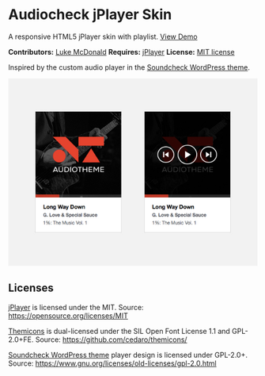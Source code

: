 # Audiocheck jPlayer Skin

A responsive HTML5 jPlayer skin with playlist. [View Demo](https://lukemcdonald.github.io/jplayer-skin-premium-pixels/)

__Contributors:__ [Luke McDonald](https://lukemcdonald.com)
__Requires:__ [jPlayer](http://jplayer.org)
__License:__ [MIT license](https://opensource.org/licenses/MIT)

Inspired by the custom audio player in the [Soundcheck WordPress theme](https://wordpress.com/blog/2012/07/12/new-theme-soundcheck/).

![Audiocheck jPlayer Skin](screenshot-1.jpg)

## Licenses

[jPlayer](http://jplayer.org) is licensed under the MIT.
Source: https://opensource.org/licenses/MIT

[Themicons](https://github.com/cedaro/themicons) is dual-licensed under the SIL Open Font License 1.1 and GPL-2.0+FE.
Source: https://github.com/cedaro/themicons/

[Soundcheck WordPress theme](https://wordpress.com/blog/2012/07/12/new-theme-soundcheck/) player design is licensed under GPL-2.0+.
Source: https://www.gnu.org/licenses/old-licenses/gpl-2.0.html
